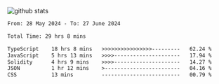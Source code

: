 
![github stats](https://github-readme-stats.vercel.app/api?username=realmahd1&show_icons=true&theme=codeSTACKr&hide_rank=true&count_private=true)

<!--START_SECTION:waka-->

```txt
From: 28 May 2024 - To: 27 June 2024

Total Time: 29 hrs 8 mins

TypeScript    18 hrs 8 mins   >>>>>>>>>>>>>>>>---------   62.24 %
JavaScript    5 hrs 13 mins   >>>>---------------------   17.94 %
Solidity      4 hrs 9 mins    >>>>---------------------   14.27 %
JSON          1 hr 12 mins    >------------------------   04.16 %
CSS           13 mins         -------------------------   00.79 %
```

<!--END_SECTION:waka-->
